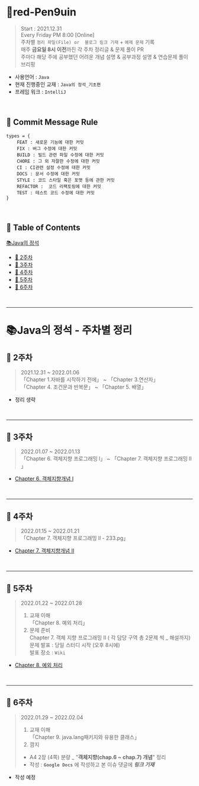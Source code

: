 # 🐧red-Pen9uin
> Start : 2021.12.31  
> Every Friday PM 8:00 [Online]  
> 주차별 `정리 파일(File) or  블로그 링크 기재` + `예제 문제` 기록  
> 매주 **금요일 8시 이전**까진 각 주차 정리글 & 문제 풀이 PR  
> 주마다 해당 주에 공부했던 어려운 개념 설명 & 공부과정 설명 & 연습문제 풀이 브리핑

- 사용언어 : `Java`
- 현재 진행중인 교재 : `Java의 정석_기초편`
- 프레임 워크 : `IntelliJ`

<br>

## 👀 Commit Message Rule
```
types = {
    FEAT : 새로운 기능에 대한 커밋
    FIX : 버그 수정에 대한 커밋
    BUILD : 빌드 관련 파일 수정에 대한 커밋
    CHORE : 그 외 자잘한 수정에 대한 커밋
    CI : CI관련 설정 수정에 대한 커밋
    DOCS : 문서 수정에 대한 커밋
    STYLE : 코드 스타일 혹은 포맷 등에 관한 커밋
    REFACTOR :  코드 리팩토링에 대한 커밋
    TEST : 테스트 코드 수정에 대한 커밋
}
```

<br>

## 👀 Table of Contents
[:books:Java의 정석](#java의-정석---주차별-정리)

- [:pushpin: 2주차](#pushpin-2주차)
- [:pushpin: 3주차](#pushpin-3주차)
- [:pushpin: 4주차](#pushpin-4주차)
- [:pushpin: 5주차](#pushpin-5주차)
- [:pushpin: 6주차](#pushpin-6주차)

<br>

---

# 📚Java의 정석 - 주차별 정리

## :pushpin: 2주차

> 2021.12.31 ~ 2022.01.06  
> 「Chapter 1.자바를 시작하기 전에」 ~ 「Chapter 3.연산자」  
> 「Chapter 4. 조건문과 반복문」 ~ 「Chapter 5. 배열」  

- 정리 생략

<br>

---

## :pushpin: 3주차

> 2022.01.07 ~ 2022.01.13  
> 「Chapter 6. 객체지향 프로그래밍 l」 ~ 「Chapter 7. 객체지향 프로그래밍 ll 」  

- [Chapter 6. 객체지향개념 I](https://velog.io/@red_pen9uin/Chapter-6.-%EA%B0%9D%EC%B2%B4%EC%A7%80%ED%96%A5%EA%B0%9C%EB%85%90-I)

<br>

---

## :pushpin: 4주차

> 2022.01.15 ~ 2022.01.21  
> 「Chapter 7. 객체지향 프로그래밍 ll - 233.pg」  

- [Chapter 7. 객체지향개념 II](https://velog.io/@red_pen9uin/Chapter-7.-%EA%B0%9D%EC%B2%B4%EC%A7%80%ED%96%A5%EA%B0%9C%EB%85%90-II)

<br>

---

## :pushpin: 5주차

> 2022.01.22 ~ 2022.01.28  
> 1. 교재 이해  
> 「Chapter 8. 예외 처리」  
> 2. 문제 준비  
> Chapter 7. 객체 지향 프로그래밍 Ⅱ ( 각 담당 구역 총 2문제 씩 _ 해설까지)  
> 문제 발표 : 당일 스터디 시작 (오후 8시에)  
> 발표 장소 : `Wiki`

- [Chapter 8. 예외 처리](https://velog.io/@red_pen9uin/Chapter-8.-%EC%98%88%EC%99%B8-%EC%B2%98%EB%A6%AC)

<br>

---

## :pushpin: 6주차

> 2022.01.29 ~ 2022.02.04  
> 1. 교재 이해  
> 「Chapter 9. java.lang패키지와 유용한 클래스」  
> 2. 깜지  
> - A4 2장 (4쪽) 분량 _ "**객체지향(chap.6 ~ chap.7) 개념**" 정리
> - 작성 : **`Google Docs`** 에 작성하고 본 이슈 댓글에 ***링크 기재***

- 작성 예정
